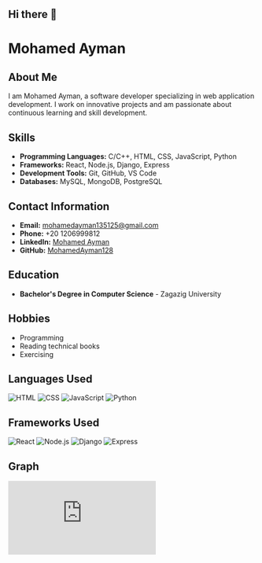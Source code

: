 ## Hi there 👋
# Mohamed Ayman

## About Me
I am Mohamed Ayman, a software developer specializing in web application development. I work on innovative projects and am passionate about continuous learning and skill development.

## Skills
- **Programming Languages:** C/C++, HTML, CSS, JavaScript, Python
- **Frameworks:** React, Node.js, Django, Express
- **Development Tools:** Git, GitHub, VS Code
- **Databases:** MySQL, MongoDB, PostgreSQL

## Contact Information
- **Email:** mohamedayman135125@gmail.com
- **Phone:** +20 1206999812
- **LinkedIn:** [Mohamed Ayman](https://www.linkedin.com/in/mohamed-ayman-33b348263/)
- **GitHub:** [MohamedAyman128](https://github.com/MohamedAyman128)

## Education
- **Bachelor's Degree in Computer Science** - Zagazig University

## Hobbies
- Programming
- Reading technical books
- Exercising

## Languages Used

![HTML](https://img.shields.io/badge/HTML-239120?style=for-the-badge&logo=html5&logoColor=white)
![CSS](https://img.shields.io/badge/CSS-239120?style=for-the-badge&logo=css3&logoColor=white)
![JavaScript](https://img.shields.io/badge/JavaScript-323330?style=for-the-badge&logo=javascript&logoColor=F7DF1E)
![Python](https://img.shields.io/badge/Python-3776AB?style=for-the-badge&logo=python&logoColor=white)

## Frameworks Used

![React](https://img.shields.io/badge/React-20232A?style=for-the-badge&logo=react&logoColor=61DAFB)
![Node.js](https://img.shields.io/badge/Node.js-43853D?style=for-the-badge&logo=node.js&logoColor=white)
![Django](https://img.shields.io/badge/Django-092E20?style=for-the-badge&logo=django&logoColor=white)
![Express](https://img.shields.io/badge/Express-000000?style=for-the-badge&logo=express&logoColor=white)

## Graph
![Languages](https://mohamedayman128.github.io/Me.html)
